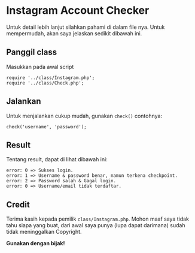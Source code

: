 # Instagram Account Checker
Untuk detail lebih lanjut silahkan pahami di dalam file nya. Untuk mempermudah, akan saya jelaskan sedikit dibawah ini.

## Panggil class
Masukkan pada awal script
```
require '../class/Instagram.php';
require '../class/Check.php';
```

## Jalankan
Untuk menjalankan cukup mudah, gunakan `check()` contohnya:
```
check('username', 'password');
```

## Result
Tentang result, dapat di lihat dibawah ini:
```
error: 0 => Sukses login.
error: 1 => Username & password benar, namun terkena checkpoint.
error: 2 => Password salah & Gagal login.
error: 0 => Username/email tidak terdaftar.
```


## Credit
Terima kasih kepada pemilik `class/Instagram.php`. Mohon maaf saya tidak tahu siapa yang buat, dari awal saya punya (lupa dapat darimana) sudah tidak meninggalkan Copyright.


**Gunakan dengan bijak!**
